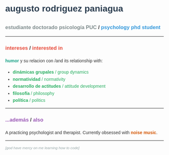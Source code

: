 <div style="font-family: Arial, sans-serif; color: #333; line-height: 1.6;">

# <span style="color: #2c3e50;">augusto rodriguez paniagua</span>
### <span style="color: #7f8c8d;">estudiante doctorado psicología PUC</span> / <span style="color: #3498db;">psychology phd student</span>

---

### <span style="color: #e74c3c;">intereses</span> / <span style="color: #e74c3c;">interested in</span>

 **<span style="color: #16a085;">humor</span>** y su relacion con /and its relationship with:
- <span style="color: #27ae60;">**dinámicas grupales** / group dynamics</span>
- <span style="color: #27ae60;">**normatividad** / normativity</span>
- <span style="color: #27ae60;">**desarrollo de actitudes** / attitude development</span>
- <span style="color: #27ae60;">**filosofía** / philosophy</span>
- <span style="color: #27ae60;">**política** / politics</span>

---

### <span style="color: #9b59b6;">...además</span> / <span style="color: #9b59b6;">also</span>

A practicing psychologist and therapist.
Currently obsessed with **<span style="color: #d35400;">noise music</span>**.

---

<sub><em><span style="color: #95a5a6;">[god have mercy on me learning how to code]</span></em></sub>

</div>

<!--
**augusto-rp/augusto-rp** is a ✨ _special_ ✨ repository because its `README.md` (this file) appears on your GitHub profile.

Here are some ideas to get you started:

- 🔭 I’m currently working on ...
- 🌱 I’m currently learning ...
- 👯 I’m looking to collaborate on ...
- 🤔 I’m looking for help with ...
- 💬 Ask me about ...
- 📫 How to reach me: ...
- 😄 Pronouns: ...
- ⚡ Fun fact: ...
-->
